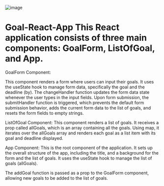 ![image](https://github.com/RoxanaTeodora/Goal-React-App/assets/142969879/5934416e-734c-4cc2-a545-a83b483d5356)

# Goal-React-App This React application consists of three main components: GoalForm, ListOfGoal, and App.

GoalForm Component:

This component renders a form where users can input their goals.
It uses the useState hook to manage form data, specifically the goal and the deadline (by).
The changeHandler function updates the form data state whenever the user types in the input fields.
Upon form submission, the submitHandler function is triggered, which prevents the default form submission behavior, adds the current form data to the list of goals, and resets the form fields to empty strings.

ListOfGoal Component:
This component renders a list of goals.
It receives a prop called allGoals, which is an array containing all the goals.
Using map, it iterates over the allGoals array and renders each goal as a list item with its goal and deadline displayed.

App Component:
This is the root component of the application.
It sets up the overall structure of the app, including the title, and a background for the form and the list of goals.
It uses the useState hook to manage the list of goals (allGoals).

The addGoal function is passed as a prop to the GoalForm component, allowing new goals to be added to the list of goals.
